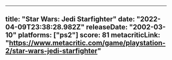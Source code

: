 
---
title: "Star Wars: Jedi Starfighter"
date: "2022-04-09T23:38:28.982Z"
releaseDate: "2002-03-10"
platforms: ["ps2"]
score: 81
metacriticLink: "https://www.metacritic.com/game/playstation-2/star-wars-jedi-starfighter"
---
